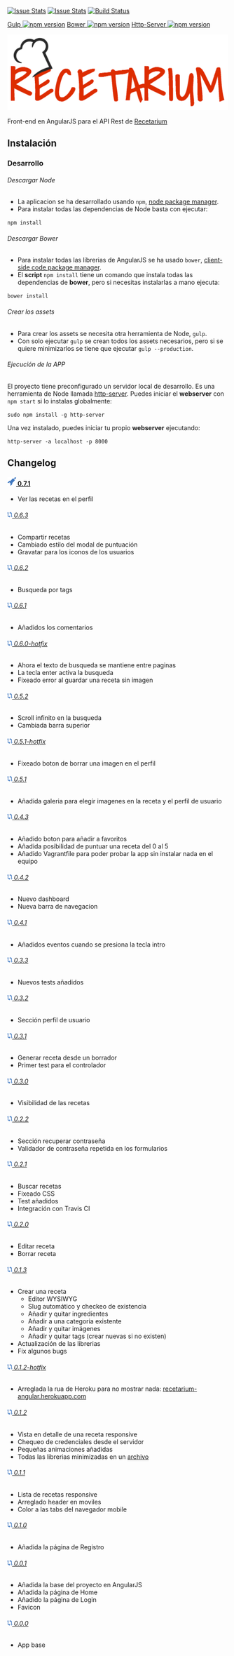 [![Issue Stats](http://issuestats.com/github/JoseVte/tfg-recetarium-angularjs/badge/pr?style=flat)](http://issuestats.com/github/JoseVte/tfg-recetarium-angularjs)
[![Issue Stats](http://issuestats.com/github/JoseVte/tfg-recetarium-angularjs/badge/issue?style=flat)](http://issuestats.com/github/JoseVte/tfg-recetarium-angularjs)
[![Build Status](https://travis-ci.org/JoseVte/tfg-recetarium-angularjs.png)](https://travis-ci.org/JoseVte/tfg-recetarium-angularjs)

[Gulp ![npm version](https://badge.fury.io/js/gulp.svg)](https://badge.fury.io/js/gulp)
[Bower ![npm version](https://badge.fury.io/js/bower.svg)](https://badge.fury.io/js/bower)
[Http-Server ![npm version](https://badge.fury.io/js/http-server.svg)](https://badge.fury.io/js/http-server)

![logo](app/img/header-logo-light.png)

Front-end en AngularJS para el API Rest de [Recetarium](https://github.com/JoseVte/tfg-recetarium)

## Instalación

### Desarrollo

###### Descargar Node

- La aplicacion se ha desarrollado usando `npm`, [node package manager][npm].
- Para instalar todas las dependencias de Node basta con ejecutar:
```
npm install
```

###### Descargar Bower

- Para instalar todas las librerias de AngularJS se ha usado `bower`, [client-side code package manager][bower].
- El **script** `npm install` tiene un comando que instala todas las dependencias de **bower**, pero si necesitas instalarlas a mano ejecuta:
```
bower install
```

###### Crear los assets

- Para crear los assets se necesita otra herramienta de Node, `gulp`.
- Con solo ejecutar `gulp` se crean todos los assets necesarios, pero si se quiere minimizarlos se tiene que ejecutar `gulp --production`.

###### Ejecución de la APP

El proyecto tiene preconfigurado un servidor local de desarrollo. Es una herramienta de Node llamada  [http-server][http-server].
Puedes iniciar el **webserver** con `npm start` si lo instalas globalmente:
```
sudo npm install -g http-server
```
Una vez instalado, puedes iniciar tu propio **webserver** ejecutando:
```
http-server -a localhost -p 8000
```

## Changelog

#### [![0.7.1](/app/doc/rocket-blue.png) 0.7.1](https://github.com/JoseVte/tfg-recetarium-angularjs/releases/tag/0.7.1)

- Ver las recetas en el perfil

###### [![0.6.3](/app/doc/release.png) 0.6.3](https://github.com/JoseVte/tfg-recetarium-angularjs/releases/tag/0.6.3)

- Compartir recetas
- Cambiado estilo del modal de puntuación
- Gravatar para los iconos de los usuarios

###### [![0.6.2](/app/doc/release.png) 0.6.2](https://github.com/JoseVte/tfg-recetarium-angularjs/releases/tag/0.6.2)

- Busqueda por tags

###### [![0.6.1](/app/doc/release.png) 0.6.1](https://github.com/JoseVte/tfg-recetarium-angularjs/releases/tag/0.6.1)

- Añadidos los comentarios

###### [![0.6.0-hotfix](/app/doc/release.png) 0.6.0-hotfix](https://github.com/JoseVte/tfg-recetarium-angularjs/releases/tag/0.6.0-hotfix)

- Ahora el texto de busqueda se mantiene entre paginas
- La tecla enter activa la busqueda
- Fixeado error al guardar una receta sin imagen

###### [![0.5.2](/app/doc/release.png) 0.5.2](https://github.com/JoseVte/tfg-recetarium-angularjs/releases/tag/0.5.2)

- Scroll infinito en la busqueda
- Cambiada barra superior

###### [![0.5.1-hotfix](/app/doc/release.png) 0.5.1-hotfix](https://github.com/JoseVte/tfg-recetarium-angularjs/releases/tag/0.5.1-hotfix)

- Fixeado boton de borrar una imagen en el perfil

###### [![0.5.1](/app/doc/release.png) 0.5.1](https://github.com/JoseVte/tfg-recetarium-angularjs/releases/tag/0.5.1)

- Añadida galeria para elegir imagenes en la receta y el perfil de usuario

###### [![0.4.3](/app/doc/release.png) 0.4.3](https://github.com/JoseVte/tfg-recetarium-angularjs/releases/tag/0.4.3)

- Añadido boton para añadir a favoritos
- Añadida posibilidad de puntuar una receta del 0 al 5
- Añadido Vagrantfile para poder probar la app sin instalar nada en el equipo

###### [![0.4.2](/app/doc/release.png) 0.4.2](https://github.com/JoseVte/tfg-recetarium-angularjs/releases/tag/0.4.2)

- Nuevo dashboard
- Nueva barra de navegacion

###### [![0.4.1](/app/doc/release.png) 0.4.1](https://github.com/JoseVte/tfg-recetarium-angularjs/releases/tag/0.4.1)

- Añadidos eventos cuando se presiona la tecla intro

###### [![0.3.3](/app/doc/release.png) 0.3.3](https://github.com/JoseVte/tfg-recetarium-angularjs/releases/tag/0.3.3)

- Nuevos tests añadidos

###### [![0.3.2](/app/doc/release.png) 0.3.2](https://github.com/JoseVte/tfg-recetarium-angularjs/releases/tag/0.3.2)

- Sección perfil de usuario

###### [![0.3.1](/app/doc/release.png) 0.3.1](https://github.com/JoseVte/tfg-recetarium-angularjs/releases/tag/0.3.1)

- Generar receta desde un borrador
- Primer test para el controlador

###### [![0.3.0](/app/doc/release.png) 0.3.0](https://github.com/JoseVte/tfg-recetarium-angularjs/releases/tag/0.3.0)

- Visibilidad de las recetas

###### [![0.2.2](/app/doc/release.png) 0.2.2](https://github.com/JoseVte/tfg-recetarium-angularjs/releases/tag/0.2.2)

- Sección recuperar contraseña
- Validador de contraseña repetida en los formularios

###### [![0.2.1](/app/doc/release.png) 0.2.1](https://github.com/JoseVte/tfg-recetarium-angularjs/releases/tag/0.2.1)

- Buscar recetas
- Fixeado CSS
- Test añadidos
- Integración con Travis CI

###### [![0.2.0](/app/doc/release.png) 0.2.0](https://github.com/JoseVte/tfg-recetarium-angularjs/releases/tag/0.2.0)

- Editar receta
- Borrar receta

###### [![0.1.3](/app/doc/release.png) 0.1.3](https://github.com/JoseVte/tfg-recetarium-angularjs/releases/tag/0.1.3)

- Crear una receta
    - Editor WYSIWYG
    - Slug automático y checkeo de existencia
    - Añadir y quitar ingredientes
    - Añadir a una categoria existente
    - Añadir y quitar imágenes
    - Añadir y quitar tags (crear nuevas si no existen)
- Actualización de las librerias
- Fix algunos bugs

###### [![0.1.2-hotfix](/app/doc/release.png) 0.1.2-hotfix](https://github.com/JoseVte/tfg-recetarium-angularjs/releases/tag/0.1.2-hotfix)

- Arreglada la rua de Heroku para no mostrar nada: [recetarium-angular.herokuapp.com](https://recetarium-angular.herokuapp.com/)

###### [![0.1.2](/app/doc/release.png) 0.1.2](https://github.com/JoseVte/tfg-recetarium-angularjs/releases/tag/0.1.2)

- Vista en detalle de una receta responsive
- Chequeo de credenciales desde el servidor
- Pequeñas animaciones añadidas
- Todas las librerias minimizadas en un [archivo](/app/assets/js/lib/app.min.js)

###### [![0.1.1](/app/doc/release.png) 0.1.1](https://github.com/JoseVte/tfg-recetarium-angularjs/releases/tag/0.1.1)

- Lista de recetas responsive
- Arreglado header en moviles
- Color a las tabs del navegador mobile

###### [![0.1.0](/app/doc/release.png) 0.1.0](https://github.com/JoseVte/tfg-recetarium-angularjs/releases/tag/0.1.0)

- Añadida la página de Registro

###### [![0.0.1](/app/doc/release.png) 0.0.1](https://github.com/JoseVte/tfg-recetarium-angularjs/releases/tag/0.0.1)

- Añadida la base del proyecto en AngularJS
- Añadida la página de Home
- Añadido la página de Login
- Favicon

###### [![0.0.0](/app/doc/release.png) 0.0.0](https://github.com/JoseVte/tfg-recetarium-angularjs/releases/tag/0.0.0)

- App base

[bower]: http://bower.io
[npm]: https://www.npmjs.org/
[http-server]: https://github.com/nodeapps/http-server
